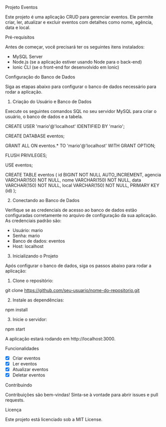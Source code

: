 
Projeto Eventos

Este projeto é uma aplicação CRUD para gerenciar eventos. Ele permite criar, ler, atualizar e excluir eventos com detalhes como nome, agência, data e local.

Pré-requisitos

Antes de começar, você precisará ter os seguintes itens instalados:

- MySQL Server
- Node.js (se a aplicação estiver usando Node para o back-end)
- Ionic CLI (se o front-end for desenvolvido em Ionic)

Configuração do Banco de Dados

Siga as etapas abaixo para configurar o banco de dados necessário para rodar a aplicação.

1. Criação do Usuário e Banco de Dados

Execute os seguintes comandos SQL no seu servidor MySQL para criar o usuário, o banco de dados e a tabela.

CREATE USER 'mario'@'localhost' IDENTIFIED BY 'mario';

CREATE DATABASE eventos;

GRANT ALL ON eventos.* TO 'mario'@'localhost'
    WITH GRANT OPTION;

FLUSH PRIVILEGES;

USE eventos;

CREATE TABLE eventos (
    id BIGINT NOT NULL AUTO_INCREMENT,
    agencia VARCHAR(150) NOT NULL,
    nome VARCHAR(150) NOT NULL,
    data VARCHAR(150) NOT NULL,
    local VARCHAR(150) NOT NULL,
    PRIMARY KEY (id)
);

2. Conectando ao Banco de Dados

Verifique se as credenciais de acesso ao banco de dados estão configuradas corretamente no arquivo de configuração da sua aplicação. As credenciais padrão são:

- Usuário: mario
- Senha: mario
- Banco de dados: eventos
- Host: localhost

3. Inicializando o Projeto

Após configurar o banco de dados, siga os passos abaixo para rodar a aplicação:

1. Clone o repositório:

git clone https://github.com/seu-usuario/nome-do-repositorio.git

2. Instale as dependências:

npm install

3. Inicie o servidor:

npm start

A aplicação estará rodando em http://localhost:3000.

Funcionalidades

- [x] Criar eventos
- [x] Ler eventos
- [x] Atualizar eventos
- [x] Deletar eventos

Contribuindo

Contribuições são bem-vindas! Sinta-se à vontade para abrir issues e pull requests.

Licença

Este projeto está licenciado sob a MIT License.
